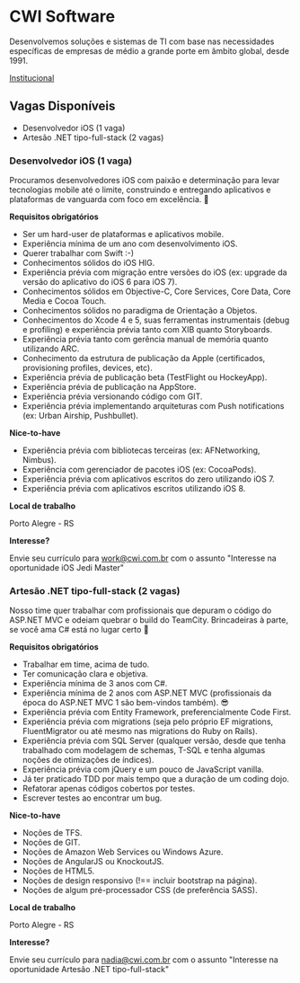 
# CWI Software


Desenvolvemos soluções e sistemas de TI com base nas necessidades específicas de empresas de médio a grande porte em âmbito global, desde 1991.

[Institucional](http://www.cwi.com.br)

## Vagas Disponíveis

* Desenvolvedor iOS (1 vaga)
* Artesão .NET tipo-full-stack (2 vagas)

### Desenvolvedor iOS (1 vaga)

Procuramos desenvolvedores iOS com paixão e determinação para levar tecnologias mobile até o limite, construindo e entregando aplicativos e plataformas de vanguarda com foco em excelência. :metal:

**Requisitos obrigatórios**

* Ser um hard-user de plataformas e aplicativos mobile.
* Experiência mínima de um ano com desenvolvimento iOS.
* Querer trabalhar com Swift :-)
* Conhecimentos sólidos do iOS HIG.
* Experiência prévia com migração entre versões do iOS (ex: upgrade da versão do aplicativo do iOS 6 para iOS 7).
* Conhecimentos sólidos em Objective-C, Core Services, Core Data, Core Media e Cocoa Touch.
* Conhecimentos sólidos no paradigma de Orientação a Objetos.
* Conhecimentos do Xcode 4 e 5, suas ferramentas instrumentais (debug e profiling) e experiência prévia tanto com XIB quanto Storyboards.
* Experiência prévia tanto com gerência manual de memória quanto utilizando ARC.
* Conhecimento da estrutura de publicação da Apple (certificados, provisioning profiles, devices, etc).
* Experiência prévia de publicação beta (TestFlight ou HockeyApp).
* Experiência prévia de publicação na AppStore.
* Experiência prévia versionando código com GIT.
* Experiência prévia implementando arquiteturas com Push notifications (ex: Urban Airship, Pushbullet).

**Nice-to-have**

* Experiência prévia com bibliotecas terceiras (ex: AFNetworking, Nimbus).
* Experiência com gerenciador de pacotes iOS (ex: CocoaPods).
* Experiência prévia com aplicativos escritos do zero utilizando iOS 7.
* Experiência prévia com aplicativos escritos utilizando iOS 8.

**Local de trabalho**

Porto Alegre - RS

**Interesse?**

Envie seu currículo para [work@cwi.com.br](mailto:work@cwi.com.br) com o assunto "Interesse na oportunidade iOS Jedi Master"

### Artesão .NET tipo-full-stack (2 vagas)

Nosso time quer trabalhar com profissionais que depuram o código do ASP.NET MVC e odeiam quebrar o build do TeamCity. Brincadeiras à parte, se você ama C# está no lugar certo :punch:

**Requisitos obrigatórios**

* Trabalhar em time, acima de tudo.
* Ter comunicação clara e objetiva.
* Experiência mínima de 3 anos com C#.
* Experiência mínima de 2 anos com ASP.NET MVC (profissionais da época do ASP.NET MVC 1 são bem-vindos também). :sunglasses:
* Experiência prévia com Entity Framework, preferencialmente Code First.
* Experiência prévia com migrations (seja pelo próprio EF migrations, FluentMigrator ou até mesmo nas migrations do Ruby on Rails).
* Experiência prévia com SQL Server (qualquer versão, desde que tenha trabalhado com modelagem de schemas, T-SQL e tenha algumas noções de otimizações de índices).
* Experiência prévia com jQuery e um pouco de JavaScript vanilla.
* Já ter praticado TDD por mais tempo que a duração de um coding dojo.
* Refatorar apenas códigos cobertos por testes.
* Escrever testes ao encontrar um bug.

**Nice-to-have**

* Noções de TFS.
* Noções de GIT.
* Noções de Amazon Web Services ou Windows Azure.
* Noções de AngularJS ou KnockoutJS.
* Noções de HTML5.
* Noções de design responsivo (!== incluir bootstrap na página).
* Noções de algum pré-processador CSS (de preferência SASS).


**Local de trabalho**

Porto Alegre - RS

**Interesse?**

Envie seu currículo para [nadia@cwi.com.br](mailto:nadia@cwi.com.br) com o assunto "Interesse na oportunidade Artesão .NET tipo-full-stack"
